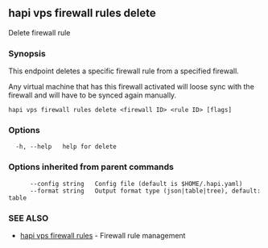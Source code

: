 ## hapi vps firewall rules delete

Delete firewall rule

### Synopsis

This endpoint deletes a specific firewall rule from a specified firewall.

Any virtual machine that has this firewall activated will loose sync with the firewall and will have to be synced again manually.

```
hapi vps firewall rules delete <firewall ID> <rule ID> [flags]
```

### Options

```
  -h, --help   help for delete
```

### Options inherited from parent commands

```
      --config string   Config file (default is $HOME/.hapi.yaml)
      --format string   Output format type (json|table|tree), default: table
```

### SEE ALSO

* [hapi vps firewall rules](hapi_vps_firewall_rules.md)	 - Firewall rule management

